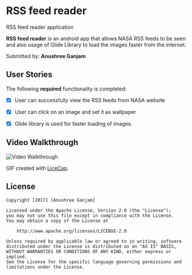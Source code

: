 # RSS feed reader
RSS feed reader application


**RSS feed reader** is an android app that allows NASA RSS feeds to be seen and also usage of Glide Library to load the images faster from the internet.

Submitted by: **Anushree Ganjam**


## User Stories

The following **required** functionality is completed:

* [x] User can successfully view the RSS feeds from NASA website 
* [x] User can click on an image and set it as wallpaper
* [x] Glide library is used for faster loading of images.



## Video Walkthrough


<img src='https://imgur.com/mVrwwmu.gif' title='Video Walkthrough' width='' alt='Video Walkthrough' />


GIF created with [LiceCap](http://www.cockos.com/licecap/).



## License

    Copyright [2017] [Anushree Ganjam]

    Licensed under the Apache License, Version 2.0 (the "License");
    you may not use this file except in compliance with the License.
    You may obtain a copy of the License at

        http://www.apache.org/licenses/LICENSE-2.0

    Unless required by applicable law or agreed to in writing, software
    distributed under the License is distributed on an "AS IS" BASIS,
    WITHOUT WARRANTIES OR CONDITIONS OF ANY KIND, either express or implied.
    See the License for the specific language governing permissions and
    limitations under the License.
